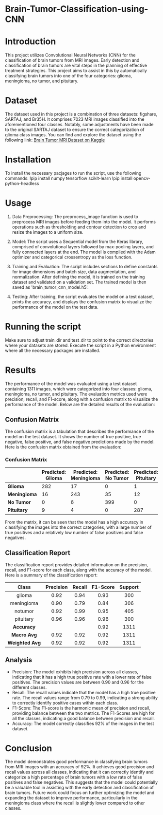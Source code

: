# Brain-Tumor-Classification-using-CNN

# Introduction

This project utilizes Convolutional Neural Networks (CNN) for the classification of brain tumors from MRI images. Early detection and classification of brain tumors are vital steps in the planning of effective treatment strategies. This project aims to assist in this by automatically classifying brain tumors into one of the four categories: glioma, meningioma, no tumor, and pituitary.

# Dataset
The dataset used in this project is a combination of three datasets: figshare, SARTAJ, and Br35H. It comprises 7023 MRI images classified into the aforementioned four classes. Notably, some adjustments have been made to the original SARTAJ dataset to ensure the correct categorization of glioma class images. You can find and explore the dataset using the following link: [Brain Tumor MRI Dataset on Kaggle](https://www.kaggle.com/datasets/masoudnickparvar/brain-tumor-mri-dataset)

# Installation
To install the necessary pacjages to run the script, use the following commands:
!pip install numpy tensorflow scikit-learn
!pip install opencv-python-headless

# Usage

1. Data Preprocessing: The preprocess_image function is used to preprocess MRI images before feeding them into the model. It performs operations such as thresholding and contour detection to crop and resize the images to a uniform size.

2. Model: The script uses a Sequential model from the Keras library, comprised of convolutional layers followed by max-pooling layers, and fully connected layers at the end. The model is compiled with the Adam optimizer and categorical crossentropy as the loss function.

3. Training and Evaluation: The script includes sections to define constants for image dimensions and batch size, data augmentation, and normalization. After defining the model, it is trained on the training dataset and validated on a validation set. The trained model is then saved as 'brain_tumor_cnn_model.h5'.

4. Testing: After training, the script evaluates the model on a test dataset, prints the accuracy, and displays the confusion matrix to visualize the performance of the model on the test data.

# Running the script
Make sure to adjust train_dir and test_dir to point to the correct directories where your datasets are stored.
Execute the script in a Python environment where all the necessary packages are installed.

# Results

The performance of the model was evaluated using a test dataset containing 1311 images, which were categorized into four classes: glioma, meningioma, no tumor, and pituitary. The evaluation metrics used were precision, recall, and F1-score, along with a confusion matrix to visualize the performance of the model. Below are the detailed results of the evaluation:

## Confusion Matrix
The confusion matrix is a tabulation that describes the performance of the model on the test dataset. It shows the number of true positive, true negative, false positive, and false negative predictions made by the model. Here is the confusion matrix obtained from the evaluation:

### Confusion Matrix

|            | Predicted: Glioma | Predicted: Meningioma | Predicted: No Tumor | Predicted: Pituitary |
|------------|-------------------|------------------------|---------------------|----------------------|
| **Glioma**       | 282               | 17                    | 0                   | 1                    |
| **Meningioma**   | 16                | 243                   | 35                  | 12                   |
| **No Tumor**     | 0                 | 6                     | 399                 | 0                    |
| **Pituitary**    | 9                 | 4                     | 0                   | 287                  |



From the matrix, it can be seen that the model has a high accuracy in classifying the images into the correct categories, with a large number of true positives and a relatively low number of false positives and false negatives.

## Classification Report
The classification report provides detailed information on the precision, recall, and F1-score for each class, along with the accuracy of the model. Here is a summary of the classification report:

|    Class    | Precision | Recall | F1-Score | Support |
|:-----------:|:---------:|:------:|:--------:|:-------:|
|   glioma    |    0.92   |  0.94  |   0.93   |   300   |
| meningioma  |    0.90   |  0.79  |   0.84   |   306   |
|   notumor   |    0.92   |  0.99  |   0.95   |   405   |
|  pituitary  |    0.96   |  0.96  |   0.96   |   300   |
|  **Accuracy**  |          |       |   0.92   |   1311  |
| **Macro Avg**  |    0.92   |  0.92  |   0.92   |   1311  |
|**Weighted Avg**|    0.92   |  0.92  |   0.92   |   1311  |




## Analysis

- Precision: The model exhibits high precision across all classes, indicating that it has a high true positive rate with a lower rate of false positives. The precision values are between 0.90 and 0.96 for the different classes.
- Recall: The recall values indicate that the model has a high true positive rate. The recall values range from 0.79 to 0.99, indicating a strong ability to correctly identify positive cases within each class.
- F1-Score: The F1-score is the harmonic mean of precision and recall, providing balance between the two metrics.  The F1-Scores are high for all the classes, indicating a good balance between precision and recall.
- Accuracy: The model correctly classifies 92% of the images in the test dataset.

# Conclusion

The model demonstrates good performance in classifying brain tumors from MRI images with an accuracy of 92%. It achieves good precision and recall values across all classes, indicating that it can correctly identify and categorize a high percentage of brain tumors with a low rate of false positives and false negatives. This suggests that the model could potentially be a valuable tool in assisting with the early detection and classification of brain tumors. Future work could focus on further optimizing the model and expanding the dataset to improve performance, particuliarly in the meningioma class where the recall is slightly lower compared to other classes.



